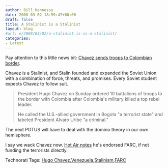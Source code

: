 ```yaml
---
author: Bill Hennessy
date: 2008-03-02 18:59:47+00:00
draft: false
title: A Stalinist is a Stalinist
layout: blog
#url: e/2008/03/02/a-stalinist-is-is-a-stalinist/
categories:
- Latest
---
```


Pay attention to this little news bit: [Chavez sends troops to Colombian border](https://www.msnbc.msn.com/id/23435878/).

 

Chavez is a Stalinist, and Stalin founded and expanded the Soviet Union with a combination of force, threats, and promises. Every Soviet student expects Chavez to follow suit. 

 

>   
> 
> President Hugo Chavez on Sunday ordered 10 battalions of troops to the border with Colombia after Colombia's military killed a top rebel leader.
> 
>    
> 
> He called the U.S.-allied government in Bogota "a terrorist state" and labeled President Alvaro Uribe "a criminal."
> 
> 

 

The next POTUS will have to deal with the domino theory in our own hemisphere.

 

I say we wack Chavez now. [Hot Air notes](https://hotair.com/archives/2008/03/02/is-chavez-admitting-an-alliance-with-farc/) he's endorsed FARC, if not funding the terrorists directly. 

 

 

Technorati Tags: [Hugo Chavez](https://technorati.com/tags/Hugo%20Chavez),[Venezuela](https://technorati.com/tags/Venezuela),[Stalinism](https://technorati.com/tags/Stalinism),[FARC](https://technorati.com/tags/FARC)
